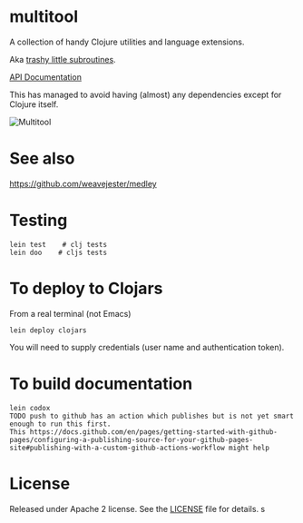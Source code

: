 # multitool

A collection of handy Clojure utilities and language extensions.

Aka [trashy little subroutines](https://github.com/chrislgarry/Apollo-11/blob/422050965990dfa8ad1ffe4ae92e793d7d1ddae5/Luminary099/LUNAR_LANDING_GUIDANCE_EQUATIONS.agc#L1375). 

[API Documentation](https://candelbio.github.io/multitool)


This has managed to avoid having (almost) any dependencies except for Clojure itself. 


![Multitool](https://ae01.alicdn.com/kf/HTB1Z4FMaOLxK1Rjy0Ffq6zYdVXaA/2019-New-Design-Multi-Tools-Plier-Folding-Knife-Survival-Multitool-Outdoor-EDC-Gear-Camping-Fishing-Tool.jpg)

# See also

https://github.com/weavejester/medley

# Testing

    lein test    # clj tests
    lein doo    # cljs tests

# To deploy to Clojars

From a real terminal (not Emacs)

    lein deploy clojars
	
You will need to supply credentials (user name and authentication token).


# To build documentation

    lein codox
    TODO push to github has an action which publishes but is not yet smart enough to run this first. 
	This https://docs.github.com/en/pages/getting-started-with-github-pages/configuring-a-publishing-source-for-your-github-pages-site#publishing-with-a-custom-github-actions-workflow might help

# License

Released under Apache 2 license. See the [LICENSE](LICENSE.md) file for details.
s

